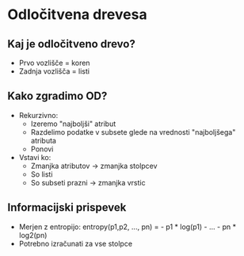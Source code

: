 # Odločitvena drevesa

## Kaj je odločitveno drevo?
- Prvo vozlišče = koren
- Zadnja vozlišča = listi

## Kako zgradimo OD?
- Rekurzivno:
	- Izeremo "najboljši" atribut
	- Razdelimo podatke v subsete glede na vrednosti "najboljšega" atributa
	- Ponovi
- Vstavi ko:
	- Zmanjka atributov -> zmanjka stolpcev
	- So listi
	- So subseti prazni -> zmanjka vrstic

## Informacijski prispevek
- Merjen z entropijo: entropy(p1,p2, ..., pn) = - p1 * log(p1) - ... - pn * log2(pn)
- Potrebno izračunati za vse stolpce
